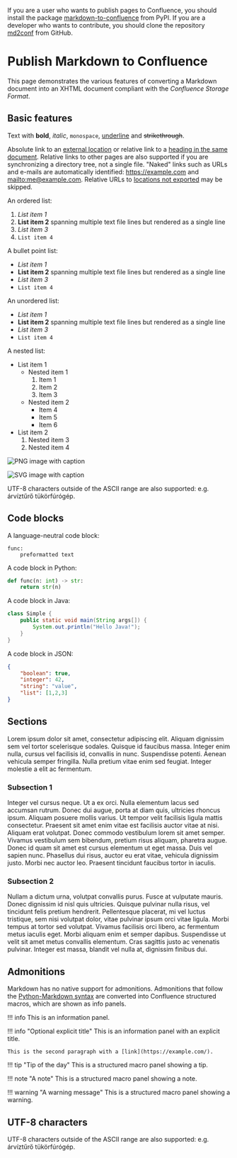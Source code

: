 <!-- confluence-page-id: 85668266616 -->

If you are a user who wants to publish pages to Confluence, you should install the package [markdown-to-confluence](https://pypi.org/project/markdown-to-confluence/) from PyPI. If you are a developer who wants to contribute, you should clone the repository [md2conf](https://github.com/hunyadi/md2conf) from GitHub.

# Publish Markdown to Confluence

This page demonstrates the various features of converting a Markdown document into an XHTML document compliant with the *Confluence Storage Format*.

## Basic features

Text with **bold**, *italic*, `monospace`, <ins>underline</ins> and ~~strikethrough~~.

Absolute link to an [external location](http://example.com/) or relative link to a [heading in the same document](#Basic-features). Relative links to other pages are also supported if you are synchronizing a directory tree, not a single file. "Naked" links such as URLs and e-mails are automatically identified: <https://example.com> and <mailto:me@example.com>. Relative URLs to [locations not exported](missing.md) may be skipped.

An ordered list:

1. *List item 1*
2. **List item 2**
spanning multiple text file lines but rendered as a single line
3. _List item 3_
4. `List item 4`

A bullet point list:

* *List item 1*
* **List item 2**
spanning multiple text file lines but rendered as a single line
* _List item 3_
* `List item 4`

An unordered list:

- *List item 1*
- **List item 2**
spanning multiple text file lines but rendered as a single line
- _List item 3_
- `List item 4`

A nested list:

* List item 1
    * Nested item 1
        1. Item 1
        2. Item 2
        3. Item 3
    * Nested item 2
        - Item 4
        - Item 5
        - Item 6
* List item 2
    1. Nested item 3
    2. Nested item 4

![PNG image with caption](figure/interoperability.png)

![SVG image with caption](figure/interoperability.svg)

UTF-8 characters outside of the ASCII range are also supported: e.g. árvíztűrő tükörfúrógép.

## Code blocks

A language-neutral code block:
```
func:
    preformatted text
```

A code block in Python:
```python
def func(n: int) -> str:
    return str(n)
```

A code block in Java:
```java
class Simple {
    public static void main(String args[]) {
        System.out.println("Hello Java!");
    }
}
```

A code block in JSON:
```json
{
    "boolean": true,
    "integer": 42,
    "string": "value",
    "list": [1,2,3]
}
```

## Sections

Lorem ipsum dolor sit amet, consectetur adipiscing elit. Aliquam dignissim sem vel tortor scelerisque sodales. Quisque id faucibus massa. Integer enim nulla, cursus vel facilisis id, convallis in nunc. Suspendisse potenti. Aenean vehicula semper fringilla. Nulla pretium vitae enim sed feugiat. Integer molestie a elit ac fermentum.

### Subsection 1

Integer vel cursus neque. Ut a ex orci. Nulla elementum lacus sed accumsan rutrum. Donec dui augue, porta at diam quis, ultricies rhoncus ipsum. Aliquam posuere mollis varius. Ut tempor velit facilisis ligula mattis consectetur. Praesent sit amet enim vitae est facilisis auctor vitae at nisi. Aliquam erat volutpat. Donec commodo vestibulum lorem sit amet semper. Vivamus vestibulum sem bibendum, pretium risus aliquam, pharetra augue. Donec id quam sit amet est cursus elementum ut eget massa. Duis vel sapien nunc. Phasellus dui risus, auctor eu erat vitae, vehicula dignissim justo. Morbi nec auctor leo. Praesent tincidunt faucibus tortor in iaculis.

### Subsection 2

Nullam a dictum urna, volutpat convallis purus. Fusce at vulputate mauris. Donec dignissim id nisl quis ultricies.
Quisque pulvinar nulla risus, vel tincidunt felis pretium hendrerit. Pellentesque placerat, mi vel luctus tristique,
sem nisi volutpat dolor, vitae pulvinar ipsum orci vitae ligula. Morbi tempus at tortor sed volutpat. Vivamus
facilisis orci libero, ac fermentum metus iaculis eget. Morbi aliquam enim et semper dapibus. Suspendisse ut velit sit
amet metus convallis elementum. Cras sagittis justo ac venenatis pulvinar. Integer est massa, blandit vel nulla at,
dignissim finibus dui.

## Admonitions

Markdown has no native support for admonitions. Admonitions that follow the [Python-Markdown syntax](https://python-markdown.github.io/extensions/admonition/) are converted into Confluence structured macros, which are shown as info panels.

!!! info
    This is an information panel.

!!! info "Optional explicit title"
    This is an information panel with an explicit title.

    This is the second paragraph with a [link](https://example.com/).

!!! tip "Tip of the day"
    This is a structured macro panel showing a tip.

!!! note "A note"
    This is a structured macro panel showing a note.

!!! warning "A warning message"
    This is a structured macro panel showing a warning.

## UTF-8 characters

UTF-8 characters outside of the ASCII range are also supported: e.g. árvíztűrő tükörfúrógép.
